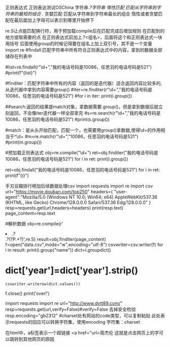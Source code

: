 

正则表达式
正则表达测试OSChina
字符串.*?字符串  惰性匹配
匹配从字符串到字符串的最短的组合
.*   贪婪匹配
匹配从字符串到字符串最长的组合
惰性或者贪婪匹配在最后面加上字母可以表示到哪里开始停下
 
re.S让点能匹配换行符，用于预加载compile后在匹配完成后增加规则
在匹配到的地方提取需要的点
在正则表达式前加上.?<组名>，后面将这个和正则表达式一块用括号
后面使用group的时候记得要在组名上加上双引号，其不是一个变量
import re
#findall:匹配字符串中所有符合正则表达式中的内容，拿到的数据全部储存在列表中

#list=re.findall(r"\d+","我的电话号码是10086，任思羽的电话号码是521")
#print(f"{list}")

#finditer：匹配字符串中所有的内容（返回的是迭代器）适合返回内容比较多的,从迭代器中拿到内容需要group()
#iter=re.finditer(r"\d+","我的电话号码是10086，任思羽的电话号码是521")
#for i in iter:
 print(i.group())
    
    
##search:返回的结果是match对象，拿数据需要.group()，但是拿到数据后就立刻返回，不会像iter迭代器一样全部拿完
#s=re.search(r"\d+","我的电话号码是10086，任思羽的电话号码是521")
#print(s.group())


#match：是从头开始匹配，匹配一个，也需要用group()拿数据,使得\d+的作用相当于^\d+
#m=re.match(r"\d+","10086，任思羽的电话号码是521")
#print(m.group())


#预加载正则表达式
obj=re.compile("\d+")
ret=obj.finditer("我的电话号码是10086，任思羽的电话号码是521")
for i in ret:
    print(i.group())

ret=obj.findall("我的电话号码是10086，任思羽的电话号码是521")
for i in ret:
    print(f"{i}")


手刃豆瓣排行榜加后续数据处理csv
import requests
import re
import csv
url="https://movie.douban.com/top250"
headers={
    "user-agent":"Mozilla/5.0 (Windows NT 10.0; Win64; x64) AppleWebKit/537.36 (KHTML, like Gecko) Chrome/128.0.0.0 Safari/537.36 Edg/128.0.0.0"
}
resp=requests.get(url,headers=headers)
print(resp.text)
page_content=resp.text

#解析数据
obj=re.compile(r'<li>.*?<div class="item">.*?<span class="title">(?P<name>.*?)</span>',re.S)
result=obj.finditer(page_content)
f=open("data.csv",mode="w",encoding="utf-8")
csvwriter=csv.writer(f)
for i in result:
    print(i.group("name"))
    dict=i.groupdict()
# dict['year']=dict['year'].strip()
    csvwriter.writerow(dict.values())
f.close()
print('over!')







import requests
import re
url="http://www.dytt89.com/"
resp=requests.get(url,verify=False)#verify=False 去掉安全检验
resp.encoding="gb2312" #charset处有网站的code类型，可以复制粘贴
此处表示requests的回应可以转换字符集，使用encoding
字符集：charset



在html中，a标签表示一个超链接
<a href="url>周杰伦</a>
这就是点击网页上的字可以跳转到其他网页的原因
